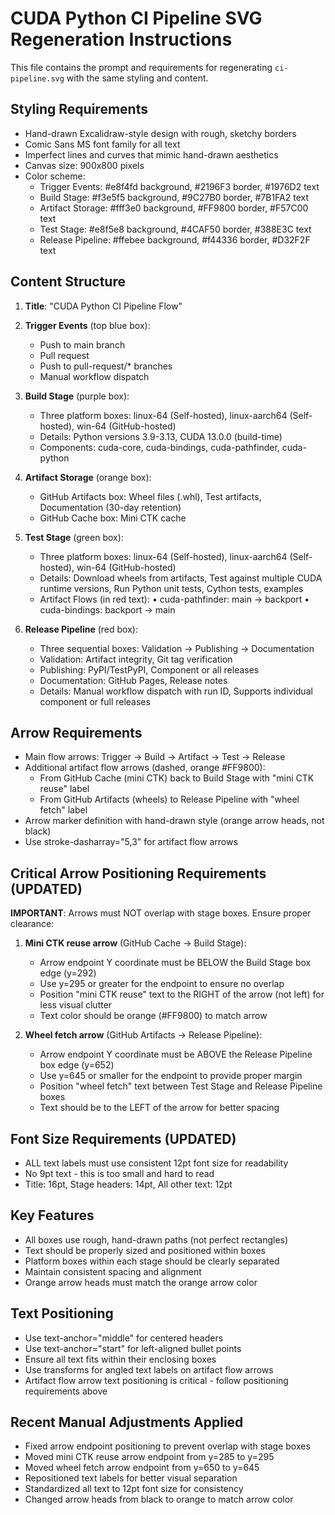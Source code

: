 # CUDA Python CI Pipeline SVG Regeneration Instructions

This file contains the prompt and requirements for regenerating `ci-pipeline.svg` with the same styling and content.

## Styling Requirements

- Hand-drawn Excalidraw-style design with rough, sketchy borders
- Comic Sans MS font family for all text
- Imperfect lines and curves that mimic hand-drawn aesthetics
- Canvas size: 900x800 pixels
- Color scheme:
  - Trigger Events: #e8f4fd background, #2196F3 border, #1976D2 text
  - Build Stage: #f3e5f5 background, #9C27B0 border, #7B1FA2 text
  - Artifact Storage: #fff3e0 background, #FF9800 border, #F57C00 text
  - Test Stage: #e8f5e8 background, #4CAF50 border, #388E3C text
  - Release Pipeline: #ffebee background, #f44336 border, #D32F2F text

## Content Structure

1. **Title**: "CUDA Python CI Pipeline Flow"

2. **Trigger Events** (top blue box):
   - Push to main branch
   - Pull request
   - Push to pull-request/* branches
   - Manual workflow dispatch

3. **Build Stage** (purple box):
   - Three platform boxes: linux-64 (Self-hosted), linux-aarch64 (Self-hosted), win-64 (GitHub-hosted)
   - Details: Python versions 3.9-3.13, CUDA 13.0.0 (build-time)
   - Components: cuda-core, cuda-bindings, cuda-pathfinder, cuda-python

4. **Artifact Storage** (orange box):
   - GitHub Artifacts box: Wheel files (.whl), Test artifacts, Documentation (30-day retention)
   - GitHub Cache box: Mini CTK cache

5. **Test Stage** (green box):
   - Three platform boxes: linux-64 (Self-hosted), linux-aarch64 (Self-hosted), win-64 (GitHub-hosted)
   - Details: Download wheels from artifacts, Test against multiple CUDA runtime versions, Run Python unit tests, Cython tests, examples
   - Artifact Flows (in red text):
     • cuda-pathfinder: main → backport
     • cuda-bindings: backport → main

6. **Release Pipeline** (red box):
   - Three sequential boxes: Validation → Publishing → Documentation
   - Validation: Artifact integrity, Git tag verification
   - Publishing: PyPI/TestPyPI, Component or all releases
   - Documentation: GitHub Pages, Release notes
   - Details: Manual workflow dispatch with run ID, Supports individual component or full releases

## Arrow Requirements

- Main flow arrows: Trigger → Build → Artifact → Test → Release
- Additional artifact flow arrows (dashed, orange #FF9800):
  - From GitHub Cache (mini CTK) back to Build Stage with "mini CTK reuse" label
  - From GitHub Artifacts (wheels) to Release Pipeline with "wheel fetch" label
- Arrow marker definition with hand-drawn style (orange arrow heads, not black)
- Use stroke-dasharray="5,3" for artifact flow arrows

## Critical Arrow Positioning Requirements (UPDATED)

**IMPORTANT**: Arrows must NOT overlap with stage boxes. Ensure proper clearance:

1. **Mini CTK reuse arrow** (GitHub Cache → Build Stage):
   - Arrow endpoint Y coordinate must be BELOW the Build Stage box edge (y=292)
   - Use y=295 or greater for the endpoint to ensure no overlap
   - Position "mini CTK reuse" text to the RIGHT of the arrow (not left) for less visual clutter
   - Text color should be orange (#FF9800) to match arrow

2. **Wheel fetch arrow** (GitHub Artifacts → Release Pipeline):
   - Arrow endpoint Y coordinate must be ABOVE the Release Pipeline box edge (y=652)
   - Use y=645 or smaller for the endpoint to provide proper margin
   - Position "wheel fetch" text between Test Stage and Release Pipeline boxes
   - Text should be to the LEFT of the arrow for better spacing

## Font Size Requirements (UPDATED)

- ALL text labels must use consistent 12pt font size for readability
- No 9pt text - this is too small and hard to read
- Title: 16pt, Stage headers: 14pt, All other text: 12pt

## Key Features

- All boxes use rough, hand-drawn paths (not perfect rectangles)
- Text should be properly sized and positioned within boxes
- Platform boxes within each stage should be clearly separated
- Maintain consistent spacing and alignment
- Orange arrow heads must match the orange arrow color

## Text Positioning

- Use text-anchor="middle" for centered headers
- Use text-anchor="start" for left-aligned bullet points
- Ensure all text fits within their enclosing boxes
- Use transforms for angled text labels on artifact flow arrows
- Artifact flow arrow text positioning is critical - follow positioning requirements above

## Recent Manual Adjustments Applied

- Fixed arrow endpoint positioning to prevent overlap with stage boxes
- Moved mini CTK reuse arrow endpoint from y=285 to y=295
- Moved wheel fetch arrow endpoint from y=650 to y=645
- Repositioned text labels for better visual separation
- Standardized all text to 12pt font size for consistency
- Changed arrow heads from black to orange to match arrow color
